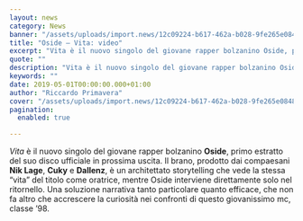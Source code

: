 ```yaml
---
layout: news
category: News
banner: "/assets/uploads/import.news/12c09224-b617-462a-b028-9fe265e0848b-1024x1024.jpg"
title: "Oside – Vita: video"
excerpt: "Vita è il nuovo singolo del giovane rapper bolzanino Oside, primo estratto del suo disco ufficiale in prossima uscita. Il brano, prodotto dai compaesani Nik Lage, Cuky e Dallenz, è un architettato storytelling che vede la stessa “vita” del titolo come oratrice, mentre Oside interviene direttamente solo nel ritornello. Una soluzione narrativa tanto particolare quanto [&hellip"
quote: ""
description: "Vita è il nuovo singolo del giovane rapper bolzanino Oside, primo estratto del suo disco ufficiale in prossima uscita. Il brano, prodotto dai compaesani Nik Lage, Cuky e Dallenz, è un architettato storytelling che vede la stessa “vita” del titolo come oratrice, mentre Oside interviene direttamente solo nel ritornello. Una soluzione narrativa tanto particolare quanto [&hellip"
keywords: ""
date: 2019-05-01T00:00:00.000+01:00
author: "Riccardo Primavera"
cover: "/assets/uploads/import.news/12c09224-b617-462a-b028-9fe265e0848b-1024x1024.jpg"
pagination:
  enabled: true

---
```


_Vita_ è il nuovo singolo del giovane rapper bolzanino **Oside**, primo estratto del suo disco ufficiale in prossima uscita. Il brano, prodotto dai compaesani **Nik Lage**, **Cuky** e **Dallenz**, è un architettato storytelling che vede la stessa “vita” del titolo come oratrice, mentre Oside interviene direttamente solo nel ritornello. Una soluzione narrativa tanto particolare quanto efficace, che non fa altro che accrescere la curiosità nei confronti di questo giovanissimo mc, classe ’98.